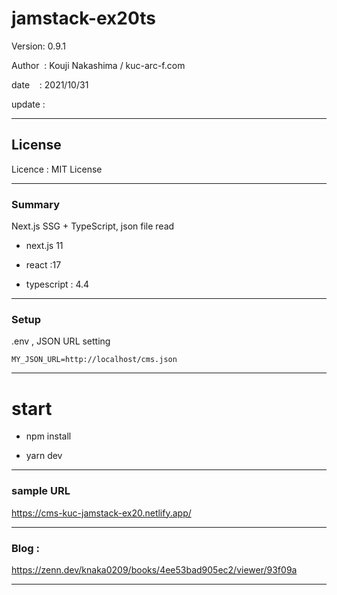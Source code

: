 ﻿# jamstack-ex20ts

 Version: 0.9.1

 Author  : Kouji Nakashima / kuc-arc-f.com

 date    : 2021/10/31

 update  :

***
## License
Licence : MIT License

***
### Summary

Next.js SSG + TypeScript, json file read 

* next.js 11

* react :17

* typescript : 4.4


***
### Setup

.env , JSON URL setting

```
MY_JSON_URL=http://localhost/cms.json
```

***
# start

* npm install

* yarn dev

***
### sample URL

https://cms-kuc-jamstack-ex20.netlify.app/

***
### Blog :

https://zenn.dev/knaka0209/books/4ee53bad905ec2/viewer/93f09a

***


